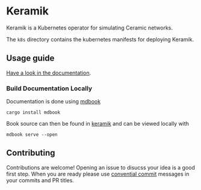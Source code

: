 # Keramik

Keramik is a Kubernetes operator for simulating Ceramic networks.

The `k8s` directory contains the kubernetes manifests for deploying Keramik.

## Usage guide
[Have a look in the documentation](https://3box.github.io/keramik/).

### Build Documentation Locally
Documentation is done using [mdbook](https://rust-lang.github.io/mdBook/guide/installation.html)

    cargo install mdbook

Book source can then be found in [keramik](./keramik) and can be viewed locally with

    mdbook serve --open

## Contributing

Contributions are welcome! Opening an issue to disucss your idea is a good first step.
When you are ready please use [convential commit](https://www.conventionalcommits.org/en/v1.0.0/)  messages in your commits and PR titles.

